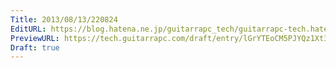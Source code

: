 ```yaml
---
Title: 2013/08/13/220824
EditURL: https://blog.hatena.ne.jp/guitarrapc_tech/guitarrapc-tech.hatenablog.com/atom/entry/6802418398340959892
PreviewURL: https://tech.guitarrapc.com/draft/entry/lGrYTEoCM5PJYQz1Xt3rTxV0uCY
Draft: true
---
```


